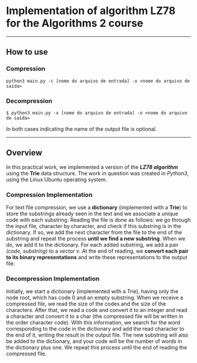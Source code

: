 # Implementation of algorithm LZ78 for the Algorithms 2 course
------------------------------------------------------

## How to use

### Compression
``` console
python3 main.py -c [nome do arquivo de entrada] -o <nome do arquivo de saída>
```
### Decompression
```console
$ python3 main.py -x [nome do arquivo de entrada] -o <nome do arquivo de saída>
```

In both cases indicating the name of the output file is optional.

------------------------------------------------------

## Overview

In this practical work, we implemented a version of the ***LZ78 algorithm*** using the **Trie** data structure. The work in question was created in *Python3*, using the Linux Ubuntu operating system.

### Compression Implementation

For text file compression, we use a **dictionary** (implemented with a **Trie**) to store the substrings already seen in the text and we associate a unique code with each substring. Reading the file is done as follows: we go through the input file, character by character, and check if this substring is in the dictionary. If so, we add the next character from the file to the end of the substring and repeat the process **until we find a new substring**. When we do, we add it to the dictionary. For each added substring, we add a pair *(code, substring)* to a *vector v*.
At the end of reading, we **convert each pair to its binary representations** and write these representations to the output file.

### Decompression Implementation

Initially, we start a dictionary (implemented with a Trie), having only the node root, which has code 0 and an empty substring. When we receive a compressed file, we read the size of the codes and the size of the characters. After that, we read a code and convert it to an integer and read a character and convert it to a char (the compressed file will be written in the order character code). With this information, we search for the word corresponding to the code in the dictionary and add the read character to the end of it, writing the result in the output file. The new substring will also be added to the dictionary, and your code will be the number of words in the dictionary plus one. We repeat this process until the end of reading the compressed file.
